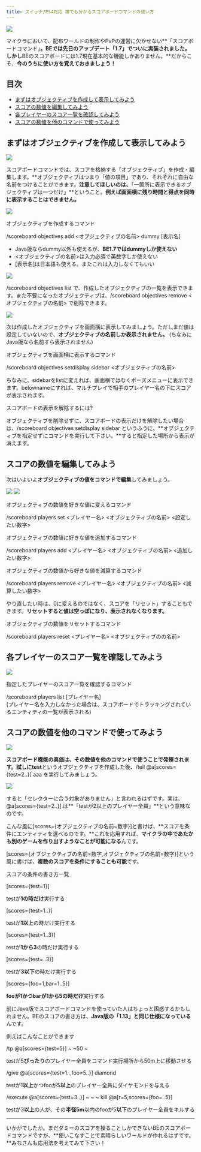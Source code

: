 ```yaml
---
title: スイッチ/PS4対応 誰でも分かるスコアボードコマンドの使い方
---
```


![](https://cdn-ak.f.st-hatena.com/images/fotolife/s/sasigume/20210208/20210208123451.png)

マイクラにおいて、配布ワールドの制作やPvPの運営に欠かせない**「スコアボードコマンド」**。BEでは先日のアップデート「1.7」でついに実装されました。しかし**BEのスコアボードには1.7現在基本的な機能しかありません。**だからこそ、**今のうちに使い方を覚えておきましょう！**

## 目次

*   [まずはオブジェクティブを作成して表示してみよう](#objectives)
*   [スコアの数値を編集してみよう](#score)
*   [各プレイヤーのスコア一覧を確認してみよう](#list)
*   [スコアの数値を他のコマンドで使ってみよう](#selector)

## まずはオブジェクティブを作成して表示してみよう

![](https://cdn-ak.f.st-hatena.com/images/fotolife/s/sasigume/20210208/20210208101829.png)

スコアボードコマンドでは、スコアを格納する「オブジェクティブ」を作成・編集します。**オブジェクティブはつまり「値の項目」であり、それぞれに自由な名前をつけることができます。**注意してほしいのは、**「一箇所に表示できるオブジェクティブは一つだけ」**ということ。**例えば画面横に残り時間と得点を同時に表示することはできません。**

![](https://cdn-ak.f.st-hatena.com/images/fotolife/s/sasigume/20210208/20210208115939.png)

オブジェクティブを作成するコマンド

/scoreboard objectives add <オブジェクティブの名前> dummy \[表示名\]

*   Java版ならdummy以外も使えるが、**BE1.7ではdummyしか使えない**
*   <オブジェクティブの名前>は入力必須で英数字しか使えない
*   \[表示名\]は日本語も使える。またこれは入力しなくてもいい

![](https://cdn-ak.f.st-hatena.com/images/fotolife/s/sasigume/20210208/20210208115946.png)

/scoreboard objectives list で、作成したオブジェクティブの一覧を表示できます。また不要になったオブジェクティブは、/scoreboard objectives remove <オブジェクティブの名前> で削除できます。

![](https://cdn-ak.f.st-hatena.com/images/fotolife/s/sasigume/20210208/20210208123655.png)

次は作成したオブジェクティブを画面横に表示してみましょう。ただしまだ値は設定していないので、**オブジェクティブの名前しか表示されません。** (ちなみにJava版なら名前すら表示されません)

オブジェクティブを画面横に表示するコマンド

/scoreboard objectives setdisplay sidebar <オブジェクティブの名前>

ちなみに、sidebarをlistに変えれば、画面横ではなくポーズメニューに表示できます。belownameにすれば、マルチプレイで相手のプレイヤー名の下にスコアが表示されます。

スコアボードの表示を解除するには?

オブジェクティブを削除せずに、スコアボードの表示だけを解除したい場合は、/scoreboard objectives setdisplay sidebar というふうに、**オブジェクティブを指定せずにコマンドを実行して下さい。**すると指定した場所から表示が消えます。

## スコアの数値を編集してみよう

次はいよいよ**オブジェクティブの値をコマンドで編集**してみましょう。

![](https://cdn-ak.f.st-hatena.com/images/fotolife/s/sasigume/20210208/20210208115942.png) ![](https://cdn-ak.f.st-hatena.com/images/fotolife/s/sasigume/20210208/20210208115950.png)

オブジェクティブの数値を好きな値に変えるコマンド

/scoreboard players set <プレイヤー名> <オブジェクティブの名前> <設定したい数字>

オブジェクティブの数値に好きな値を追加するコマンド

/scoreboard players add <プレイヤー名> <オブジェクティブの名前> <追加したい数字>

オブジェクティブの数値から好きな値を減算するコマンド

/scoreboard players remove <プレイヤー名> <オブジェクティブの名前> <減算したい数字>

やり直したい時は、0に変えるのではなく、スコアを「リセット」することもできます。**リセットすると値は空っぽになり、表示されなくなります。**

オブジェクティブの数値をリセットするコマンド

/scoreboard players reset <プレイヤー名> <オブジェクティブのの名前>

## 各プレイヤーのスコア一覧を確認してみよう

![](https://cdn-ak.f.st-hatena.com/images/fotolife/s/sasigume/20210208/20210208115953.png)

指定したプレイヤーのスコア一覧を確認するコマンド

/scoreboard players list \[プレイヤー名\]  
(プレイヤー名を入力しなかった場合は、スコアボードでトラッキングされているエンティティの一覧が表示される)

## スコアの数値を他のコマンドで使ってみよう

![](https://cdn-ak.f.st-hatena.com/images/fotolife/s/sasigume/20210208/20210208115958.png)

**スコアボード機能の真価は、その数値を他のコマンドで使うことで発揮されます。**試しに**test**というオブジェクティブを作成した後、/tell @a\[scores={test=2..}\] aaa を実行してみましょう。

![](https://cdn-ak.f.st-hatena.com/images/fotolife/s/sasigume/20210208/20210208120003.png)

すると「セレクターに合う対象がありません」と言われるはずです。実は、@a\[scores={test=2..}\] は**「testが2以上のプレイヤー全員」**という意味なのです。

こんな風に\[scores={オブジェクティブの名前=数字}\]と書けば、**スコアを条件にエンティティを選べるのです。**これを応用すれば、**マイクラの中であたかも別のゲームを作り出すようなことが可能になる**んです。

\[scores={オブジェクティブの名前=数字,オブジェクティブの名前=数字}\]という風に書けば、**複数のスコアを条件にすることも可能**です。

スコアの条件の書き方一覧

\[scores={test=1}\]

testが**1の時だけ**実行する

\[scores={test=1..}\]

testが**1以上**の時だけ実行する

\[scores={test=1..3}\]

testが**1から3**の時だけ実行する

\[scores={test=..3}\]

testが**3以下**の時だけ実行する

\[scores={foo=1,bar=1..5}\]

**fooが1かつbarが1から5の時だけ**実行する

前にJava版でスコアボードコマンドを使っていた人はちょっと困惑するかもしれません。BEのスコアの書き方は、**Java版の「1.13」と同じ仕様になっている**んです。

例えばこんなことができます

/tp @a\[scores={test=5}\] ~ ~50 ~

testが5**ぴったり**のプレイヤー全員をコマンド実行場所から50m上に移動させる

/give @a\[scores={test=1..,foo=5..}\] diamond

testが1**以上**かつfooが5**以上**のプレイヤー全員にダイヤモンドを与える

/execute @a\[scores={test=3..}\] ~ ~ ~ kill @a\[r=5,scores={foo=..5}\]

testが3**以上**の人が、その**半径5m**以内のfooが5**以下**のプレイヤー全員をキルする

---

いかがでしたか。まだダミーのスコアを操ることしかできないBEのスコアボードコマンドですが、**使いこなすことで素晴らしいワールドが作れるはずです。**みなさんも応用法を考えてみて下さい！
